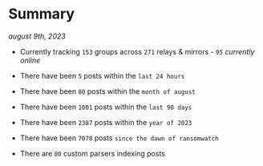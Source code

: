 
# Summary
_august 9th, 2023_

- Currently tracking `153` groups across `271` relays & mirrors - _`95` currently online_

- There have been `5` posts within the `last 24 hours`

- There have been `80` posts within the `month of august`

- There have been `1001` posts within the `last 90 days`

- There have been `2387` posts within the `year of 2023`

- There have been `7078` posts `since the dawn of ransomwatch`

- There are `80` custom parsers indexing posts
